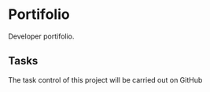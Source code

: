 # Portifolio

Developer portifolio.

## Tasks

The task control of this project will be carried out on GitHub
